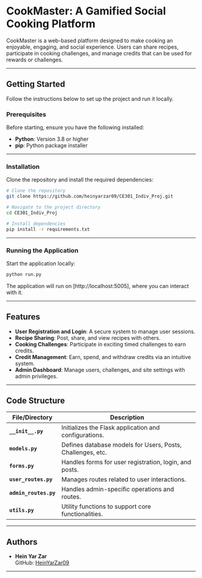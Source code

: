 # **CookMaster: A Gamified Social Cooking Platform**

CookMaster is a web-based platform designed to make cooking an enjoyable, engaging, and social experience. Users can share recipes, participate in cooking challenges, and manage credits that can be used for rewards or challenges.

---

## **Getting Started**

Follow the instructions below to set up the project and run it locally.

### **Prerequisites**

Before starting, ensure you have the following installed:
- **Python**: Version 3.8 or higher
- **pip**: Python package installer

---

### **Installation**

Clone the repository and install the required dependencies:

```bash
# Clone the repository
git clone https://github.com/heinyarzar09/CE301_Indiv_Proj.git

# Navigate to the project directory
cd CE301_Indiv_Proj

# Install dependencies
pip install -r requirements.txt
```

---

### **Running the Application**

Start the application locally:

```bash
python run.py
```

The application will run on [http://localhost:5005], where you can interact with it.

---

## **Features**

- **User Registration and Login**: A secure system to manage user sessions.
- **Recipe Sharing**: Post, share, and view recipes with others.
- **Cooking Challenges**: Participate in exciting timed challenges to earn credits.
- **Credit Management**: Earn, spend, and withdraw credits via an intuitive system.
- **Admin Dashboard**: Manage users, challenges, and site settings with admin privileges.

---

## **Code Structure**

| File/Directory          | Description                                                |
|-------------------------|------------------------------------------------------------|
| **`__init__.py`**       | Initializes the Flask application and configurations.      |
| **`models.py`**         | Defines database models for Users, Posts, Challenges, etc. |
| **`forms.py`**          | Handles forms for user registration, login, and posts.     |
| **`user_routes.py`**    | Manages routes related to user interactions.               |
| **`admin_routes.py`**   | Handles admin-specific operations and routes.              |
| **`utils.py`**          | Utility functions to support core functionalities.         |

---

## **Authors**

- **Hein Yar Zar**  
  GitHub: [HeinYarZar09](https://github.com/heinyarzar09)

---
